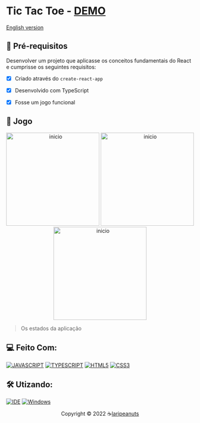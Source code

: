 # Tic Tac Toe - [DEMO](https://tic-tac-toe-three-gilt.vercel.app/)
[English version](README.md)

## 🎯 Pré-requisitos

Desenvolver um projeto que aplicasse os conceitos fundamentais do React e cumprisse os seguintes requisitos:

- [x] Criado através do `create-react-app`
- [x] Desenvolvido com TypeScript
- [x] Fosse um jogo funcional


## 🥳 Jogo
<p align="center">
  <img src="./../Public/Assets/larissa-tictactie1.png" alt="inicio" width="250">
  <img src="./../Public/Assets/larissa-tictactie2.png" alt="inicio" width="250">
  <img src="./../Public/Assets/larissa-tictactie3.png" alt="inicio" width="250">
</p>

> Os estados da aplicação

## 💻 Feito Com:
[![JAVASCRIPT](https://img.shields.io/badge/JavaScript-F7DF1E?style=for-the-badge&logo=javascript&logoColor=black)](https://developer.mozilla.org/pt-BR/docs/Web/JavaScript)
[![TYPESCRIPT](https://img.shields.io/badge/TypeScript-007ACC?style=for-the-badge&logo=typescript&logoColor=white)](https://www.typescriptlang.org/)
[![HTML5](https://img.shields.io/badge/HTML5-E34F26?style=for-the-badge&logo=html5&logoColor=white)](https://developer.mozilla.org/pt-BR/docs/Web/HTML)
[![CSS3](https://img.shields.io/badge/CSS3-1572B6?style=for-the-badge&logo=css3&logoColor=white)](https://developer.mozilla.org/pt-BR/docs/Web/CSS)

## 🛠️ Utizando:
[![IDE](https://img.shields.io/badge/Visual_studio_code-0078D4?style=for-the-badge&logo=visual%20studio%20code&logoColor=white)](https://code.visualstudio.com/)
[![Windows](https://img.shields.io/badge/Windows-0078D6?style=for-the-badge&logo=windows&logoColor=white)](https://www.microsoft.com/pt-br/windows/get-windows-10)

<p align="center">Copyright © 2022 ☕<a href="https://github.com/laripeanuts">laripeanuts</a></p>


